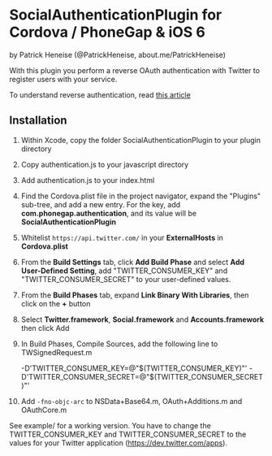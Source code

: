 # SocialAuthenticationPlugin for Cordova / PhoneGap & iOS 6

by Patrick Heneise (@PatrickHeneise, about.me/PatrickHeneise)

With this plugin you perform a reverse OAuth authentication with Twitter to register users with your service.

To understand reverse authentication, read [this article](https://dev.twitter.com/docs/ios/using-reverse-auth)

## Installation

1. Within Xcode, copy the folder SocialAuthenticationPlugin to your plugin directory
2. Copy authentication.js to your javascript directory
3. Add authentication.js to your index.html
4. Find the Cordova.plist file in the project navigator, expand the "Plugins" sub-tree, and add a new entry. For the key, add **com.phonegap.authentication**, and its value will be **SocialAuthenticationPlugin**
5. Whitelist `https://api.twitter.com/` in your **ExternalHosts** in **Cordova.plist**
6. From the **Build Settings** tab, click **Add Build Phase** and select **Add User-Defined Setting**, add "TWITTER_CONSUMER_KEY" and "TWITTER_CONSUMER_SECRET" to your user-defined values.
7. From the **Build Phases** tab, expand **Link Binary With Libraries**, then click on the **+** button
8. Select **Twitter.framework**, **Social.framework** and **Accounts.framework** then click Add
9. In Build Phases, Compile Sources, add the following line to TWSignedRequest.m

    -D'TWITTER_CONSUMER_KEY=@"$(TWITTER_CONSUMER_KEY)"' -D'TWITTER_CONSUMER_SECRET=@"$(TWITTER_CONSUMER_SECRET)"'

9. Add `-fno-objc-arc` to NSData+Base64.m, OAuth+Additions.m and OAuthCore.m

See example/ for a working version. You have to change the TWITTER_CONSUMER_KEY and TWITTER_CONSUMER_SECRET to the values for your Twitter application (https://dev.twitter.com/apps).
